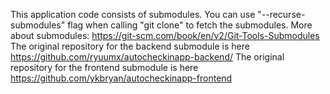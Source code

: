 This application code consists of submodules. You can use "--recurse-submodules" flag when calling "git clone" to fetch the submodules.
More about submodules: https://git-scm.com/book/en/v2/Git-Tools-Submodules
The original repository for the backend submodule is here https://github.com/ryuumx/autocheckinapp-backend/
The original repository for the frontend submodule is here https://github.com/ykbryan/autocheckinapp-frontend
